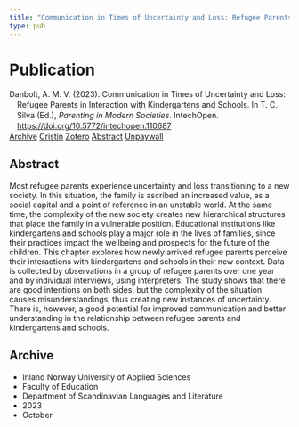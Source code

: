 ```yaml
---
title: "Communication in Times of Uncertainty and Loss: Refugee Parents in Interaction with Kindergartens and Schools"
type: pub
---
```

<h1>Publication</h1>
<article id="csl-bib-container-W3HTUWKF" class="csl-bib-container">
  <div class="csl-bib-body" style="line-height: 1.35; padding-left: 1em; text-indent:-1em;">
  <div class="csl-entry">Danbolt, A. M. V. (2023). Communication in Times of Uncertainty and Loss: Refugee Parents in Interaction with Kindergartens and Schools. In T. C. Silva (Ed.), <i>Parenting in Modern Societies</i>. IntechOpen. <a href="https://doi.org/10.5772/intechopen.110687">https://doi.org/10.5772/intechopen.110687</a></div>
</div>
  <div class="csl-bib-buttons">
    <a href="#taxonomy-article-W3HTUWKF" class="csl-bib-button">Archive</a>
    <a href="https://app.cristin.no/results/show.jsf?id=2188401" alt="Cristin URL" class="csl-bib-button">Cristin</a>
    <a href="http://zotero.org/groups/5022929/items/W3HTUWKF" alt="Zotero URL" class="csl-bib-button">Zotero</a>
    <a href="#abstract-article-W3HTUWKF" class="csl-bib-button">Abstract</a>
    <a href="https://www.intechopen.com/citation-pdf-url/86712" class="csl-bib-button">Unpaywall</a>
  </div>
  <div id="csl-bib-meta-container-W3HTUWKF"></div>
</article>
<div id="csl-bib-meta-W3HTUWKF" class="csl-bib-meta">
  <article id="abstract-article-W3HTUWKF" class="abstract-article">
    <h1>Abstract</h1>
    Most refugee parents experience uncertainty and loss transitioning to a new society. In this situation, the family is ascribed an increased value, as a social capital and a point of reference in an unstable world. At the same time, the complexity of the new society creates new hierarchical structures that place the family in a vulnerable position. Educational institutions like kindergartens and schools play a major role in the lives of families, since their practices impact the wellbeing and prospects for the future of the children. This chapter explores how newly arrived refugee parents perceive their interactions with kindergartens and schools in their new context. Data is collected by observations in a group of refugee parents over one year and by individual interviews, using interpreters. The study shows that there are good intentions on both sides, but the complexity of the situation causes misunderstandings, thus creating new instances of uncertainty. There is, however, a good potential for improved communication and better understanding in the relationship between refugee parents and kindergartens and schools.
  </article>
  <article id="taxonomy-article-W3HTUWKF" class="taxonomy-article">
    <h1>Archive</h1>
    <ul>
      <li>Inland Norway University of Applied Sciences</li>
      <li>Faculty of Education</li>
      <li>Department of Scandinavian Languages and Literature</li>
      <li>2023</li>
      <li>October</li>
    </ul>
  </article>
</div>

